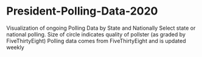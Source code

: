 # President-Polling-Data-2020
Visualization of ongoing Polling Data by State and Nationally
Select state or national polling. Size of circle indicates quality of pollster (as graded by FiveThirtyEight)
Polling data comes from FiveThirtyEight and is updated weekly
